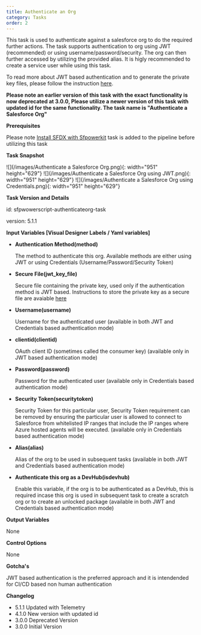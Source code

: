 ```yaml
---
title: Authenticate an Org
category: Tasks
order: 2
---
```


This task is used to authenticate against a salesforce org to do the required further actions. The task supports authentication to org using JWT (recommended) or using username/password/security. The org can then further accessed by utilizing the provided alias. It is higly recommended to create a service user while using this task.

To read more about JWT based authentication and to generate the private key files, please follow the instruction&nbsp;[here](https://developer.salesforce.com/docs/atlas.en-us.sfdx_dev.meta/sfdx_dev/sfdx_dev_auth_jwt_flow.htm).

**Please note an earlier version of this task with the exact functionality is now deprecated at 3.0.0, Please utilize a newer version of this task with updated id for the same functionality. The task name is "Authenticate a Salesforce Org"**

**Prerequisites**

Please note [Install SFDX with Sfpowerkit](/Tasks/Common-Utility-Tasks/Install%20SFDX%20CLI/) task is added to the pipeline before utilizing this task


**Task Snapshot**

![](/images/Authenticate a Salesforce Org.png){: width="951" height="629"} ![](/images/Authenticate a Salesforce Org using JWT.png){: width="951" height="629"} ![](/images/Authenticate a Salesforce Org using Credentials.png){: width="951" height="629"}

**Task Version and Details**

id: sfpwowerscript-authenticateorg-task

version: 5.1.1

**Input Variables \[Visual Designer Labels / Yaml variables\]**

* **Authentication Method(method)**

  The method to authenticate this org. Available methods are either using JWT or using Credentials (Username/Password/Security Token)

* **Secure File(jwt\_key\_file)**

  Secure file containing the private key, used only if the authentication method is JWT based. Instructions to store the private key as a secure file are avaiable [here](https://docs.microsoft.com/en-us/azure/devops/pipelines/library/secure-files?view=azure-devops)

* **Username(username)**

  Username for the authenticated user (available in both JWT and Credentials based authentication mode)

* **clientid(clientid)**

  OAuth client ID (sometimes called the consumer key) (available only in JWT based authentication mode)

* **Password(password)**

  Password for the authenticated user (available only in Credentials based authentication mode)

* **Security Token(securitytoken)**

  Security Token for this particular user, Security Token requirement can be removed by ensuring the particular user is allowed to connect to Salesforce from whitelisted IP ranges that include the IP ranges where Azure hosted agents will be executed. (available only in Credentials based authentication mode)

* **Alias(alias)**

  Alias of the org to be used in subsequent tasks (available in both JWT and Credentials based authentication mode)

* **Authenticate this org as a DevHub(isdevhub)**

  Enable this variable, if the org is to be authenticated as a DevHub, this is required incase this org is used in subsequent task to create a scratch org or to create an unlocked package (available in both JWT and Credentials based authentication mode)

**Output Variables**

None

**Control Options**

None

**Gotcha's**

JWT based authentication is the preferred approach and it is intendended for CI/CD based non human authentication

**Changelog**

* 5.1.1 Updated with Telemetry
* 4.1.0 New version with updated id
* 3.0.0 Deprecated Version
* 3.0.0 Initial Version